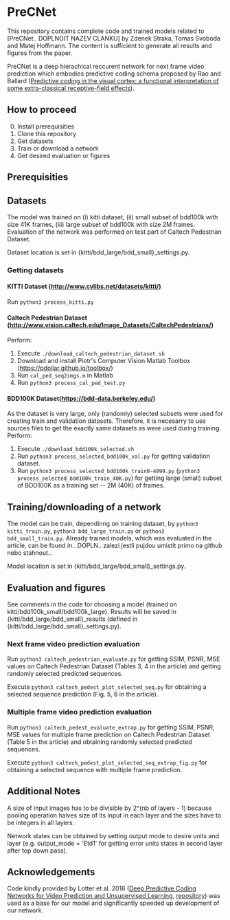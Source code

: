 # PreCNet

This repository contains complete code and trained models related to [PreCNet.. DOPLNOIT NAZEV CLANKU] by Zdenek Straka, Tomas Svoboda and Matej Hoffmann. The content is sufficient to generate all results and figures from the paper.

PreCNet is a deep hierachical reccurent network for next frame video prediction which embodies predictive coding schema proposed by Rao and Ballard ([Predictive coding in the visual cortex: a functional interpretation of some extra-classical receptive-field effects](https://www.nature.com/articles/nn0199_79)).

## How to proceed
0. Install prerequisities
1. Clone this repository
2. Get datasets
3. Train or download a network
4. Get desired evaluation or figures 

## Prerequisities


## Datasets
The model was trained on (i) kitti dataset, (ii) small subset of bdd100k with size 41K frames, (iii) large subset of bdd100k with size 2M frames. Evaluation of the network was performed on test part of Caltech Pedestrian Dataset.

Dataset location is set in {kitti/bdd_large/bdd_small}_settings.py.


### Getting datasets
#### KITTI Dataset (http://www.cvlibs.net/datasets/kitti/)
Run ```python3 process_kitti.py```

#### Caltech Pedestrian Dataset (http://www.vision.caltech.edu/Image_Datasets/CaltechPedestrians/)
Perform: 
1) Execute ```./download_caltech_pedestrian_dataset.sh```
2) Download and install Piotr's Computer Vision Matlab Toolbox (https://pdollar.github.io/toolbox/)
3) Run ```cal_ped_seq2imgs.m``` in Matlab
4) Run ```python3 process_cal_ped_test.py```  

#### BDD100K Dataset(https://bdd-data.berkeley.edu/) 
As the dataset is very large, only (randomly) selected subsets were used for creating train and validation datasets. Therefore, it is necesarry to use sources files to get the exactly same datasets as were used during training.  
Perform:
1) Execute ```./download_bdd100k_selected.sh```
2) Run ```python3 process_selected_bdd100k_val.py``` for getting validation dataset. 
2) Run ```python3 process_selected_bdd100k_train0-4999.py``` (```python3 process_selected_bdd100k_train_40K.py```) for getting large (small) subset of BDD100K as a training set -- 2M (40K) of frames.


## Training/downloading of a network
The model can be train, dependinng on training dataset, by ```python3 kitti_train.py```, ```python3 bdd_large_train.py``` or ```python3 bdd_small_train.py```. Already trained models, which was evaluated in the article, can be found in.. DOPLN.. zalezi jestli pujdou umistit primo na github nebo stahnout..

Model location is set in {kitti/bdd_large/bdd_small}_settings.py.  


## Evaluation and figures
See comments in the code for choosing a model (trained on kitti/bdd100k_small/bdd100k_large). Results will be saved in {kitti/bdd_large/bdd_small}_results (defined in {kitti/bdd_large/bdd_small}_settings.py).

### Next frame video prediction evaluation

Run ```python3 caltech_pedestrian_evaluate.py``` for getting SSIM, PSNR, MSE values on Caltech Pedestrian Dataset (Tables 3, 4 in the article) and getting randomly selected predicted sequences. 

Execute ```python3 caltech_pedest_plot_selected_seq.py``` for obtaining a selected sequence prediction (Fig. 5, 6 in the article). 
 

### Multiple frame video prediction evaluation
Run ```python3 caltech_pedest_evaluate_extrap.py``` for getting SSIM, PSNR, MSE values for multiple frame prediction on Caltech Pedestrian Dataset (Table 5 in the article) and obtaining randomly selected predicted sequences.

Execute ```python3 caltech_pedest_plot_selected_seq_extrap_fig.py``` for obtaining a selected sequence with multiple frame prediction.



## Additional Notes
A size of input images has to be divisible by 2^(nb of layers - 1) because pooling operation halves size of its input in each layer and the sizes have to be integers in all layers.

Network states can be obtained by setting output mode to desire units and layer (e.g. output_mode = 'Etd1' for getting error units states in second layer after top down pass).


## Acknowledgements
Code kindly provided by Lotter et al. 2016 ([Deep Predictive Coding Networks for Video Prediction and Unsupervised Learning](https://arxiv.org/abs/1605.08104), [repository](https://github.com/coxlab/prednet)) was used as a base for our model and significantly speeded up development of our network. 







